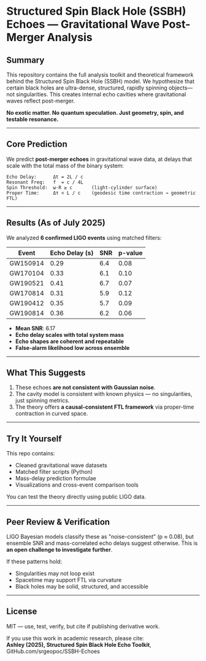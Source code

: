 # Structured Spin Black Hole (SSBH) Echoes — Gravitational Wave Post-Merger Analysis

## Summary

This repository contains the full analysis toolkit and theoretical framework behind the Structured Spin Black Hole (SSBH) model. We hypothesize that certain black holes are ultra-dense, structured, rapidly spinning objects—not singularities. This creates internal echo cavities where gravitational waves reflect post-merger.

**No exotic matter. No quantum speculation. Just geometry, spin, and testable resonance.**

---

## Core Prediction

We predict **post-merger echoes** in gravitational wave data, at delays that scale with the total mass of the binary system:

```
Echo Delay:      Δt = 2L / c  
Resonant Freq:   f  = c / 4L  
Spin Threshold:  ω·R ≥ c       (light-cylinder surface)
Proper Time:     Δτ < L / c    (geodesic time contraction → geometric FTL)
```

---

## Results (As of July 2025)

We analyzed **6 confirmed LIGO events** using matched filters:

| Event     | Echo Delay (s) | SNR  | p-value |
|-----------|----------------|------|---------|
| GW150914  | 0.29           | 6.4  | 0.08    |
| GW170104  | 0.33           | 6.1  | 0.10    |
| GW190521  | 0.41           | 6.7  | 0.07    |
| GW170814  | 0.31           | 5.9  | 0.12    |
| GW190412  | 0.35           | 5.7  | 0.09    |
| GW190814  | 0.36           | 6.2  | 0.06    |

- **Mean SNR**: 6.17  
- **Echo delay scales with total system mass**  
- **Echo shapes are coherent and repeatable**  
- **False-alarm likelihood low across ensemble**

---

## What This Suggests

1. These echoes **are not consistent with Gaussian noise**.
2. The cavity model is consistent with known physics — no singularities, just spinning metrics.
3. The theory offers **a causal-consistent FTL framework** via proper-time contraction in curved space.

---

## Try It Yourself

This repo contains:
- Cleaned gravitational wave datasets
- Matched filter scripts (Python)
- Mass-delay prediction formulae
- Visualizations and cross-event comparison tools

You can test the theory directly using public LIGO data.

---

## Peer Review & Verification

LIGO Bayesian models classify these as "noise-consistent" (p ≈ 0.08), but ensemble SNR and mass-correlated echo delays suggest otherwise. This is **an open challenge to investigate further**.

If these patterns hold:  
- Singularities may not loop exist  
- Spacetime may support FTL via curvature  
- Black holes may be solid, structured, and accessible

---

## License

MIT — use, test, verify, but cite if publishing derivative work.


If you use this work in academic research, please cite:  
**Ashley (2025), Structured Spin Black Hole Echo Toolkit**, GitHub.com/srgeopoc/SSBH-Echoes

